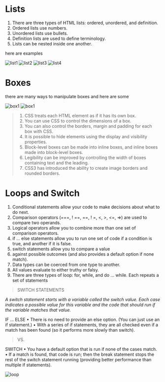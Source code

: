 # Lists

1. There are three types of HTML lists: ordered, unordered, and definition.
2. Ordered lists use numbers.
3. Unordered lists use bullets.
4. Definition lists are used to define terminology.
5. Lists can be nested inside one another.

here are examples

![list1](scr="./img/lists.png")
![list2](scr="./img/lists1.png")
![list3](scr="./img/lists2.png")
![list4](scr="./img/lists3.png")


# Boxes

there are many ways to manipulate boxes and here are some 

![box1](scr="./img/box.png")
![box1](scr="./img/border.png")

> 1. CSS treats each HTML element as if it has its own box.
> 2. You can use CSS to control the dimensions of a box.
> 3. You can also control the borders, margin and padding
> for each box with CSS.
> 4. It is possible to hide elements using the display and
> visibility properties.
> 5. Block-level boxes can be made into inline boxes, and
> inline boxes made into block-level boxes.
> 6. Legibility can be improved by controlling the width of
>boxes containing text and the leading.
> 7. CSS3 has introduced the ability to create image
> borders and rounded borders.




# Loops and Switch

1. Conditional statements allow your code to make
decisions about what to do next.
2. Comparison operators (===, ! ==, ==, ! =, <, >, <=, =>)
are used to compare two operands.
3. Logical operators allow you to combine more than one
set of comparison operators.
4. if ... else statements allow you to run one set of code
if a condition is true, and another if it is false.
5. switch statements allow you to compare a value
6. against possible outcomes (and also provides a default
option if none match).
7. Data types can be coerced from one type to another.
8. All values evaluate to either truthy or falsy.
9. There are three types of loop: for, while, and
do ... while. Each repeats a set of statements


> SWITCH STATEMENTS

*A switch statement starts with a variable called the switch value. Each case indicates a possible value for this variable and the code that should run if the variable matches that value.*

IF ... ELSE
• There is no need to provide an else option. (You can just use an if statement.)
• With a series of if statements, they are all checked even if a match has been found (so it performs more slowly than switch).

> VS. 

SWITCH
• You have a default option that is run if none of the cases match.
• If a match is found, that code is run; then the break statement stops the rest of the switch statement running (providing better performance than multiple if statements).


![loop](scr="./img/loop.png")






